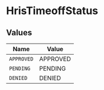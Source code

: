 # HrisTimeoffStatus


## Values

| Name       | Value      |
| ---------- | ---------- |
| `APPROVED` | APPROVED   |
| `PENDING`  | PENDING    |
| `DENIED`   | DENIED     |